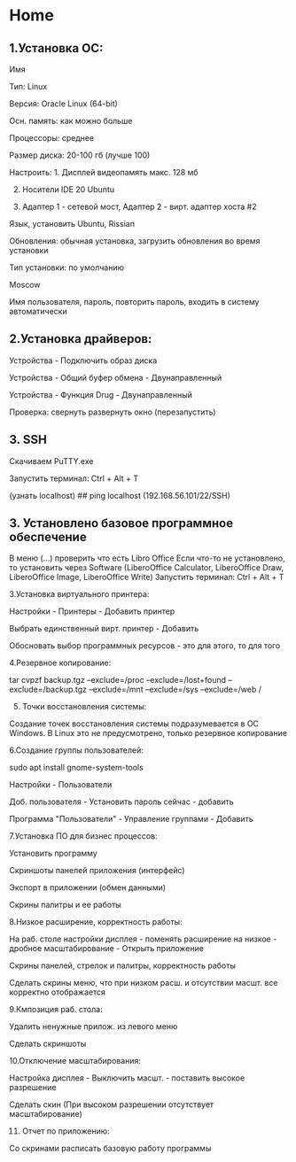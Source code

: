 # Home
## 1.Установка ОС:
Имя

Тип: Linux

Версия: Oracle Linux (64-bit)

Осн. память: как можно больше

Процессоры: среднее

Размер диска: 20-100 гб (лучше 100)

Настроить: 1. Дисплей видеопамять макс. 128 мб

2. Носители IDE 20 Ubuntu
   
3. Адаптер 1 - сетевой мост, Адаптер 2 - вирт. адаптер хоста #2

Язык, установить Ubuntu, Rissian

Обновления: обычная установка, загрузить обновления во время установки

Тип установки: по умолчанию

Moscow

Имя пользователя, пароль, повторить пароль, входить в систему автоматически

## 2.Установка драйверов:

Устройства - Подключить образ диска

Устройства - Общий буфер обмена - Двунаправленный

Устройства - Функция Drug - Двунаправленный

Проверка: свернуть развернуть окно (перезапустить)

## 3. SSH

Скачиваем PuTTY.exe

Запустить терминал: Ctrl + Alt + T

(узнать localhost) ## ping localhost (192.168.56.101/22/SSH)


## 3. Установлено базовое программное обеспечение
В меню (...) проверить что есть Libro Office
Если что-то не установлено, то установить через Software (LiberoOffice Calculator, LiberoOffice Draw, LiberoOffice Image, LiberoOffice Write)
Запустить терминал: Ctrl + Alt + T

3.Установка виртуального принтера:

Настройки - Принтеры - Добавить принтер

Выбрать единственный вирт. принтер - Добавить

Обосновать выбор программных ресурсов - это для этого, то для того

4.Резервное копирование:

tar cvpzf backup.tgz –exclude=/proc –exclude=/lost+found –exclude=/backup.tgz –exclude=/mnt –exclude=/sys –exclude=/web /

5. Точки восстановления системы:

Создание точек восстановления системы подразумевается в ОС Windows. В Linux это не предусмотрено, только резервное копирование

6.Создание группы пользователей:

sudo apt install gnome-system-tools

Настройки - Пользователи

Доб. пользователя - Установить пароль сейчас - добавить

Программа "Пользователи" - Управление группами - Добавить

7.Установка ПО для бизнес процессов:

Установить программу

Скриншоты панелей приложения (интерфейс)

Экспорт в приложении (обмен данными)

Скрины палитры и ее работы

8.Низкое расширение, корректность работы:

На раб. столе настройки дисплея - поменять расширение на низкое - дробное масштабирование - Открыть приложение

Скрины панелей, стрелок и палитры, корректность работы

Сделать скрины меню, что при низком расш. и отсутствии масшт. все корректно отображается

9.Кмпозиция раб. стола:

Удалить ненужные прилож. из левого меню

Сделать скриншоты

10.Отключение масштабирования:

Настройка дисплея - Выключить масшт. - поставить высокое разрешение

Сделать скин (При высоком разрешении отсутствует масштабирование)

11. Отчет по приложению:

Со скринами расписать базовую работу программы
